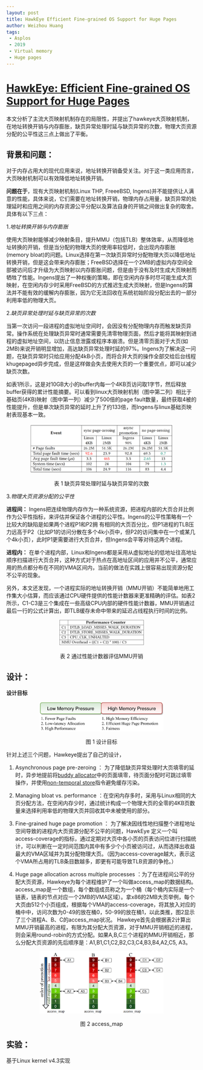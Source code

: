 ```yaml
---
layout: post
title: HawkEye Efficient Fine-grained OS Support for Huge Pages
author: Weizhou Huang
tags:
 - Asplos
 - 2019
 - Virtual memory
 - Huge pages
---
```


# [HawkEye: Efficient Fine-grained OS Support for Huge Pages](https://www.cse.iitd.ernet.in/~sbansal/pubs/hawkeye.pdf) 

本文分析了主流大页映射机制存在的局限性，并提出了hawkeye大页映射机制，在地址转换开销与内存膨胀，缺页异常处理时延与缺页异常的次数，物理大页资源分配的公平性这三点上做出了平衡。

## 背景和问题：
对于内存占用大的现代应用来说，地址转换开销备受关注。对于这一类应用而言，大页映射机制可以有效降低地址转换开销。

**问题在于**，现有大页映射机制(Linux THP, FreeeBSD, Ingens)并不能提供让人满意的性能，具体来说，它们需要在地址转换开销，物理内存占用量，缺页异常的处理延时和应用之间的内存资源公平分配以及算法自身的开销之间做出复杂的取舍。具体有以下三点：

1.*地址转换开销与内存膨胀*
  
使用大页映射能够减少映射条目，提升MMU（包括TLB）整体效率，从而降低地址转换的开销，但是当分配的物理大页的使用率较低时，会出现内存膨胀(memory bloat)的问题。Linux选择在第一次缺页异常时分配物理大页以降低地址转换开销，但是这会带来内存膨胀；FreeBSD选择在一个2MB的虚拟内存空间全部被访问后才升级为大页映射以内存膨胀问题，但是由于没有及时生成大页映射而牺牲了性能。Ingens提出了一种权衡的策略，即在空闲内存多时尽可能生成大页映射，在空闲内存少时采用FreeBSD的方式推迟生成大页映射，但是Ingens的算法并不能有效的缓解内存膨胀，因为它无法回收在系统初始阶段分配出去的一部分利用率低的物理大页。

2.*缺页异常处理时延与缺页异常的次数*

当第一次访问一段进程的虚拟地址空间时，会因没有分配物理内存而触发缺页异常。操作系统在处理缺页异常时通常需要先清零物理页面，然后才能将其映射到进程的虚拟地址空间，以防止信息泄露或程序本崩溃。但是清零页面对于大页(如2MB)来说开销明显增加，高达缺页异常处理时延的97%。Ingens为了解决这一问题，在缺页异常时只给应用分配4kB小页，而将合并大页的操作全部交给后台线程khugepaged异步完成，但是这样做会失去使用大页的一个重要优点，即可以减少缺页次数。

如表1所示，这是对10GB大小的buffer内每一个4KB页访问取1字节，然后释放buffer获得的累计性能摘要。可以看到linux大页映射机制（图中第二列）相比于基础页(4KB)映射（图中第一列）减少了500倍的page fault数量，最终获取4被的性能提升，但是单次缺页异常的延时上升了约133倍，而Ingens与linux基础页映射表现基本一致。

<center>
<img src="../images/hawkeye-page_fault.png" width="75%" />

表 1  缺页异常处理时延与缺页异常的次数
</center>

3.*物理大页资源分配的公平性*

**进程间：** Ingens把连续物理内存作为一种系统资源，把进程内部的大页合并比例作为公平性指标，来评估并保证各个进程的公平性。Ingens的公平性策略有一个比较大的缺陷是如果两个进程P1和P2拥
有相同的大页百分比，但P1进程的TLB压力远高于P2（比如P1的访问分散在多个4k小页中，但P2的访问集中在一个或某几个4k小页），此时P1更需要进行大页合并，但Ingens会平等对待这两个进程。

**进程内：** 在单个进程内部，Linux和Ingens都是采用从虚拟地址的低地址往高地址顺序扫描进行大页合并，这种方式对于热点在高地址区间的应用并不公平，通常应用的热点都分布在不同的VMA区间内，当前的做法在实践上很容易出现资源分配不公平的现象。
 
另外，本文还发现，一个进程实际的地址转换开销（MMU开销）不能简单地用工作集大小估算，而应该通过CPU硬件提供的性能计数器来更准精确的评估。如表2所示，C1-C3是三个集成在一些高级CPU内部的硬件性能计数器，MMU开销通过最后一行的公式计算出，即TLB缓存未命中带来的延迟占线程执行时间的比例。



<center>

<img src="../images/hawkeye-MMUoverhead.png" width="45%" />

表 2 通过性能计数器评估MMU开销

</center> 

## 设计：

**设计目标** 


<center>

<img src="../images/hawkeye-设计目标.png" width="65%" />

图 1 设计目标

</center> 


针对上述三个问题，Hawkeye提出了自己的设计，

1. Asynchronous page pre-zeroing ： 为了降低缺页异常处理时大页填零的延时，异步地提前将[buddy allocator](https://en.wikipedia.org/wiki/Buddy_memory_allocation)中的页面填零，待页面分配时可跳过填零操作，并使用[non-temporal store](https://sites.utexas.edu/jdm4372/2018/01/01/notes-on-non-temporal-aka-streaming-stores/)指令避免缓存污染。


2. Managing bloat vs. performance ：在空闲内存多时，采用与Linux相同的大页分配方法，在空闲内存少时，通过统计构成一个物理大页的全零的4KB页数量来选择利用率低的物理大页并回收其中未被使用的部分。


3. Fine-grained huge page promotion ：
为了解决因线性地扫描整个进程地址空间导致的进程内大页资源分配不公平的问题，HawkEye 定义一个叫access-coverage的指标，通过定期对大页中各小页的页表访问位进行扫描统计，可以判断在一定时间范围内其中有多少个小页被访问过，从而选择出收益最大的VMA区域并为其分配物理大页。（因为access-coverage越大，表示这个VMA所占用的TLB条目数越多，即更有可能导致TLB资源的争抢。）


4. Huge page allocation across multiple processes ：为了在进程间公平的分配大页资源，Hawkeye为每个进程维护了一个叫做access_map的数据结构。access_map是一个数组，每个数组成员称之为一个桶（每个桶内实际是一个链表，链表的节点对应一个2MB的VMA区域）。拿x86的2MB大页举例，每个大页由512个小页组成，根据每个VMA的access-coverage，将其放入对应的桶中中，访问次数为0-49的放在桶0，50-99的放在桶1，以此类推，图2显示了三个进程A、B、C的access_map状况。
Hawkeye首先会根据表2计算出MMU开销最高的进程，有限为其分配大页资源，对于MMU开销相近的进程，则会采用round-robin的方式分配。如果A,B,C三个进程的MMU开销相近，那么分配大页资源的先后顺序是：A1,B1,C1,C2,B2,C3,C4,B3,B4,A2,C5, A3。



<center>

<img src="../images/hawkeye-大页分配.png" width="65%" />

图 2 access_map
</center>

## 实验：

基于Linux kernel v4.3实现